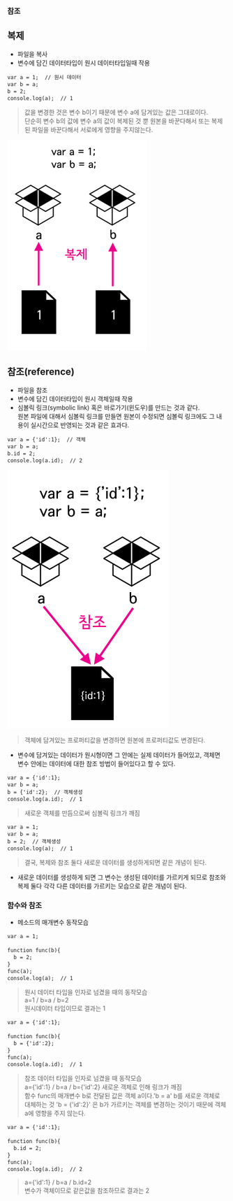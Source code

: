 ### 참조
## 복제
- 파일을 복사
- 변수에 담긴 데이터타입이 원시 데이터타입일때 작용
```
var a = 1;  // 원시 데이터
var b = a;
b = 2;
console.log(a);  // 1
```
> 값을 변경한 것은 변수 b이기 때문에 변수 a에 담겨있는 값은 그대로이다.<br/>단순히 변수 b의 값에 변수 a의 값이 복제된 것 뿐 원본을 바꾼다해서 또는 복제된 파일을 바꾼다해서 서로에게 영향을 주지않는다.

![복제](images/js03.png)

## 참조(reference)
- 파일을 참조
- 변수에 담긴 데이터타입이 원시 객체일때 작용
- 심볼릭 링크(symbolic link) 혹은 바로가기(윈도우)를 만드는 것과 같다.<br/>원본 파일에 대해서 심볼릭 링크를 만들면 원본이 수정되면 심볼릭 링크에도 그 내용이 실시간으로 반영되는 것과 같은 효과다.
```
var a = {'id':1};  // 객체
var b = a;
b.id = 2;
console.log(a.id);  // 2
```
![참조](images/js04.png)
> 객체에 담겨있는 프로퍼티값을 변경하면 원본에 프로퍼티값도 변경된다.

- 변수에 담겨있는 데이터가 원시형이면 그 안에는 실제 데이터가 들어있고, 객체면 변수 안에는 데이터에 대한 참조 방법이 들어있다고 할 수 있다.

```
var a = {'id':1};
var b = a;
b = {'id':2};  // 객체생성
console.log(a.id);  // 1
```
> 새로운 객체를 만듬으로써 심볼릭 링크가 깨짐

```
var a = 1;
var b = a;
b = 2;  // 객체생성
console.log(a);  // 1
```
> 결국, 복제와 참조 둘다 새로운 데이터를 생성하게되면 같은 개념이 된다.

- 새로운 데이터를 생성하게 되면 그 변수는 생성된 데이터를 가르키게 되므로 참조와 복제 둘다 각각 다른 데이터를 가르키는 모습으로 같은 개념이 된다.


### 함수와 참조
- 메소드의 매개변수 동작모습
```
var a = 1;

function func(b){
  b = 2;
}
func(a);
console.log(a);  // 1
```
> 원시 데이터 타입을 인자로 넘겼을 때의 동작모습<br/>a=1 / b=a / b=2<br/>원시데이터 타입이므로 결과는 1

```
var a = {'id':1};

function func(b){
  b = {'id':2};
}
func(a);
console.log(a.id);  // 1
```
> 참조 데이터 타입을 인자로 넘겼을 때 동작모습<br/>a={'id':1} / b=a / b={'id':2} 새로운 객체로 인해 링크가 깨짐<br/>함수 func의 매개변수 b로 전달된 값은 객체 a이다.'b = a' b를 새로운 객체로 대체하는 것 'b = {'id':2}' 은 b가 가르키는 객체를 변경하는 것이기 때문에 객체 a에 영향을 주지 않는다.

```
var a = {'id':1};

function func(b){
  b.id = 2;
}
func(a);
console.log(a.id);  // 2
```
> a={'id':1} / b=a / b.id=2<br/>변수가 객체이므로 같은값을 참조하므로 결과는 2
